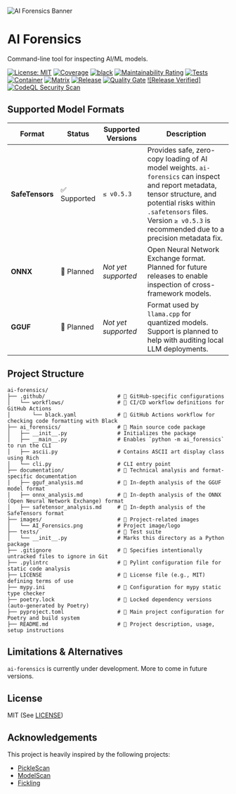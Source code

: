 ![AI Forensics Banner](https://raw.githubusercontent.com/interwebshack/ai-forensics/main/images/AI_Forensics.png)

# AI Forensics  
Command-line tool for inspecting AI/ML models.



[![License: MIT][license_img]][license_link]           [![Coverage][coverage_img]][coverage_link]
[![black]][black]                                      [![Maintainability Rating][maintainability_img]][maintainability_link]
[![Tests]][tests]                                      [![Container]][container]
[![Matrix]][matrix]                                    [![Release]][release]
[![Quality Gate][quality_gate_img]][quality_gate_link] [![Release Verified]][release_verified]
[![CodeQL Security Scan][codeql_img]][codeql_link]

[license_img]: https://img.shields.io/badge/License-MIT-yellow.svg
[license_link]: https://opensource.org/license/MIT
[black]: https://github.com/interwebshack/ai-forensics/actions/workflows/black.yml/badge.svg
[tests]: https://github.com/interwebshack/ai-forensics/actions/workflows/test.yml/badge.svg
[matrix]: https://github.com/interwebshack/ai-forensics/actions/workflows/test-matrix.yml/badge.svg
[quality_gate_img]: https://sonarcloud.io/api/project_badges/measure?project=interwebshack_ai-forensics&metric=alert_status
[quality_gate_link]: https://sonarcloud.io/summary/new_code?id=interwebshack_ai-forensics
[codeql_img]: https://github.com/interwebshack/ai-forensics/actions/workflows/codeql.yml/badge.svg
[codeql_link]: https://github.com/interwebshack/ai-forensics/actions/workflows/codeql.yml
[coverage_img]: https://sonarcloud.io/api/project_badges/measure?project=interwebshack_ai-forensics&metric=coverage
[coverage_link]: https://sonarcloud.io/summary/new_code?id=interwebshack_ai-forensics
[maintainability_img]: https://sonarcloud.io/api/project_badges/measure?project=interwebshack_ai-forensics&metric=sqale_rating
[maintainability_link]: https://sonarcloud.io/summary/new_code?id=interwebshack_ai-forensics
[container]: https://github.com/interwebshack/ai-forensics/actions/workflows/build-container.yml/badge.svg
[release]: https://github.com/interwebshack/ai-forensics/actions/workflows/release.yml/badge.svg
[release_verified]: https://github.com/interwebshack/ai-forensics/actions/workflows/verify-release.yml/badge.svg

## Supported Model Formats

| Format          | Status       | Supported Versions  | Description |
|-----------------|--------------|---------------------|-------------|
| **SafeTensors** | ✅ Supported | `≤ v0.5.3`          | Provides safe, zero-copy loading of AI model weights. `ai-forensics` can inspect and report metadata, tensor structure, and potential risks within `.safetensors` files. Version `≥ v0.5.3` is recommended due to a precision metadata fix. |
| **ONNX**        | 🚧 Planned   | _Not yet supported_ | Open Neural Network Exchange format. Planned for future releases to enable inspection of cross-framework models. |
| **GGUF**        | 🚧 Planned   | _Not yet supported_ | Format used by `llama.cpp` for quantized models. Support is planned to help with auditing local LLM deployments. |

  
## Project Structure

```shell
ai-forensics/
├── .github/                       # 📁 GitHub-specific configurations
│   └── workflows/                 # 📁 CI/CD workflow definitions for GitHub Actions
│       └── black.yaml             # 📄 GitHub Actions workflow for checking code formatting with Black
├── ai_forensics/                  # 📁 Main source code package
│   ├── __init__.py                # Initializes the package
│   ├── __main__.py                # Enables `python -m ai_forensics` to run the CLI
│   ├── ascii.py                   # Contains ASCII art display class using Rich
│   └── cli.py                     # CLI entry point
├── documentation/                 # 📁 Technical analysis and format-specific documentation
│   ├── gguf_analysis.md           # 📄 In-depth analysis of the GGUF model format
│   ├── onnx_analysis.md           # 📄 In-depth analysis of the ONNX (Open Neural Network Exchange) format
│   ├── safetensor_analysis.md     # 📄 In-depth analysis of the SafeTensors format
├── images/                        # 📁 Project-related images
│   └── AI_Forensics.png           # Project image/logo
├── tests/                         # 📁 Test suite
│   └── __init__.py                # Marks this directory as a Python package
├── .gitignore                     # 📄 Specifies intentionally untracked files to ignore in Git
├── .pylintrc                      # 📄 Pylint configuration file for static code analysis
├── LICENSE                        # 📄 License file (e.g., MIT) defining terms of use
├── mypy.ini                       # 📄 Configuration for mypy static type checker
├── poetry.lock                    # 📄 Locked dependency versions (auto-generated by Poetry)
├── pyproject.toml                 # 📄 Main project configuration for Poetry and build system
├── README.md                      # 📄 Project description, usage, setup instructions

```
## Limitations & Alternatives

`ai-forensics` is currently under development.  More to come in future versions.  


## License

MIT (See [LICENSE](./LICENSE))

## Acknowledgements

This project is heavily inspired by the following projects: 
* [PickleScan](https://github.com/mmaitre314/picklescan)  
* [ModelScan](https://github.com/protectai/modelscan)  
* [Fickling](https://github.com/trailofbits/fickling)  
